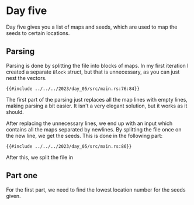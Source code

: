 # Day five

Day five gives you a list of maps and seeds, which are used to map the seeds to certain locations.

## Parsing

Parsing is done by splitting the file into blocks of maps. In my first iteration I created a separate `Block` struct, but that is unnecessary, as you can just nest the vectors.

```rust,no_run,noplayground
{{#include ../../../2023/day_05/src/main.rs:76:84}}
```

The first part of the parsing just replaces all the map lines with empty lines, making parsing a bit easier. It isn't a very elegant solution, but it works as it should.

After replacing the unnecessary lines, we end up with an input which contains all the maps separated by newlines. By splitting the file once on the new line, we get the seeds. This is done in the following part:

```rust,no_run,noplayground
{{#include ../../../2023/day_05/src/main.rs:86}}
```

After this, we split the file in 

## Part one

For the first part, we need to find the lowest location number for the seeds given.

